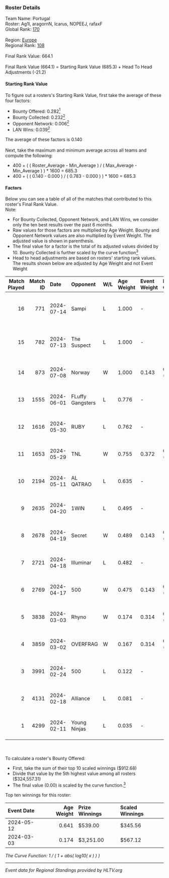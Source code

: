 ### Roster Details<br />
Team Name: Portugal<br />
Roster: Ag1l, aragornN, Icarus, NOPEEJ, rafaxF<br />
Global Rank: [170](../standings_global.md)<br />
<br />
Region: [Europe]( ../standings_europe.md)<br />
Regional Rank: [108]( ../standings_europe.md)<br />
<br />
Final Rank Value:  664.1<br />
<br />
Final Rank Value (664.1) = Starting Rank Value (685.3) + Head To Head Adjustments (-21.2)<br />

#### Starting Rank Value<br />
To figure out a rosters's Starting Rank Value, first take the average of these four factors:<br />
- Bounty Offered: 0.282[<sup>1</sup>](#table2)
- Bounty Collected: 0.232[<sup>2</sup>](#table1)
- Opponent Network: 0.006[<sup>2</sup>](#table1)
- LAN Wins: 0.039[<sup>2</sup>](#table1)

The average of these factors is 0.140<br />
<br />
Next, take the maximum and minimum average across all teams and compute the following:<br />
- 400 + ( ( Roster_Average - Min_Average ) / ( Max_Average - Min_Average ) ) * 1600 = 685.3
- 400 + ( ( 0.140 - 0.000 ) / ( 0.783 - 0.000 ) ) * 1600 = 685.3


#### Factors<br />
Below you can see a table of all of the matches that contributed to this roster's Final Rank Value.<br />
Note:<br />

- For Bounty Collected, Opponent Network, and LAN Wins, we consider only the ten best results over the past 6 months.
- Raw values for those factors are multiplied by Age Weight. Bounty and Opponent Network values are also multiplied by Event Weight. The adjusted value is shown in parenthesis.
- The final value for a factor is the total of its adjusted values divided by 10. Bounty Collected is further scaled by the curve function[<sup>3</sup>](#curveFunction)
- Head to head adjustments are based on rosters' starting rank values. The results shown below are adjusted by Age Weight and not Event Weight
<span id="table1"></span><br />


| Match Played | Match ID | Date       | Opponent         | W/L | Age Weight | Event Weight | Bounty Collected | Opponent Network | LAN Wins  | H2H Adj. | Roster                                 |
| -: | -: | :- | :- | :- | :- | :- | :- | :- | :- | -: | :- |
|           16 |      771 | 2024-07-14 | Sampi            | L   | 1.000      | -            | -                | -                | -         |    -6.77 | Ag1l, aragornN, Icarus, NOPEEJ, rafaxF |
|           15 |      782 | 2024-07-13 | The Suspect      | L   | 1.000      | -            | -                | -                | -         |    -9.17 | Ag1l, aragornN, Icarus, NOPEEJ, rafaxF |
|           14 |      873 | 2024-07-08 | Norway           | W   | 1.000      | 0.143        | 0.006 (0.001)    | 0.107 (0.015)    | 0 (0.000) |    16.31 | Ag1l, aragornN, NOPEEJ, pr, rafaxF     |
|           13 |     1555 | 2024-06-01 | FLuffy Gangsters | L   | 0.776      | -            | -                | -                | -         |   -15.68 | Ag1l, aragornN, P3R3IIRA, pr, rafaxF   |
|           12 |     1616 | 2024-05-30 | RUBY             | L   | 0.762      | -            | -                | -                | -         |    -4.59 | Ag1l, aragornN, P3R3IIRA, pr, rafaxF   |
|           11 |     1653 | 2024-05-29 | TNL              | W   | 0.755      | 0.372        | 0.000 (0.000)    | 0.039 (0.011)    | 0 (0.000) |     6.39 | Ag1l, aragornN, P3R3IIRA, pr, rafaxF   |
|           10 |     2194 | 2024-05-11 | AL QATRAO        | L   | 0.635      | -            | -                | -                | -         |    -9.95 | Ag1l, aragornN, fox, pr, rafaxF        |
|            9 |     2635 | 2024-04-20 | 1WIN             | L   | 0.495      | -            | -                | -                | -         |    -3.47 | Ag1l, aragornN, P3R3IIRA, pr, rafaxF   |
|            8 |     2678 | 2024-04-19 | Secret           | W   | 0.489      | 0.143        | 0.000 (0.000)    | 0.058 (0.004)    | 0 (0.000) |     4.92 | Ag1l, aragornN, P3R3IIRA, pr, rafaxF   |
|            7 |     2721 | 2024-04-18 | Illuminar        | L   | 0.482      | -            | -                | -                | -         |   -10.90 | Ag1l, aragornN, P3R3IIRA, pr, rafaxF   |
|            6 |     2769 | 2024-04-17 | 500              | W   | 0.475      | 0.143        | 0.001 (0.000)    | 0.098 (0.007)    | 0 (0.000) |     8.69 | Ag1l, aragornN, P3R3IIRA, pr, rafaxF   |
|            5 |     3838 | 2024-03-03 | Rhyno            | W   | 0.174      | 0.314        | 0.071 (0.004)    | 0.404 (0.022)    | 1 (0.174) |     4.56 | Ag1l, aragornN, NOPEEJ, pr, rafaxF     |
|            4 |     3859 | 2024-03-02 | OVERFRAG         | W   | 0.167      | 0.314        | 0.000 (0.000)    | 0.000 (0.000)    | 1 (0.167) |     1.49 | Ag1l, aragornN, NOPEEJ, pr, rafaxF     |
|            3 |     3991 | 2024-02-24 | 500              | L   | 0.122      | -            | -                | -                | -         |    -1.82 | Ag1l, aragornN, NOPEEJ, pr, rafaxF     |
|            2 |     4131 | 2024-02-18 | Alliance         | L   | 0.081      | -            | -                | -                | -         |    -0.72 | Ag1l, aragornN, NOPEEJ, pr, rafaxF     |
|            1 |     4299 | 2024-02-11 | Young Ninjas     | L   | 0.035      | -            | -                | -                | -         |    -0.46 | Ag1l, aragornN, NOPEEJ, pr, rafaxF     |

<br />
<span id="table2"></span><br />
To calculate a roster's Bounty Offered:<br />

- First, take the sum of their top 10 scaled winnings ($912.68)
- Divide that value by the 5th highest value among all rosters ($324,557.31)
- The final value (0.00) is scaled by the curve function.[<sup>3</sup>](#curveFunction)

Top ten winnings for this roster:<br />

| Event Date | Age Weight | Prize Winnings | Scaled Winnings |
| :- | -: | :- | :- |
| 2024-05-12 |      0.641 | $539.00        | $345.56         |
| 2024-03-03 |      0.174 | $3,251.00      | $567.12         |


<span id="curveFunction"></span>_The Curve Function: 1 / ( 1 + abs( log10( x ) ) )_<br />

---
_Event data for Regional Standings provided by HLTV.org_<br />
